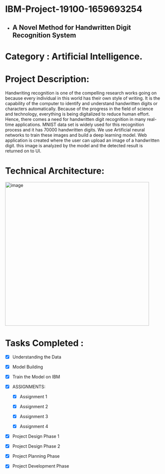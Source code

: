 # IBM-Project-19100-1659693254
* ## A Novel Method for Handwritten Digit Recognition System

# Category : Artificial Intelligence.
# Project Description:

Handwriting recognition is one of the compelling research works going on because every individual in this world has their own style of writing. It is the capability of the computer to identify and understand handwritten digits or characters automatically. Because of the progress in the field of science and technology, everything is being digitalized to reduce human effort. Hence, there comes a need for handwritten digit recognition in many real-time applications. MNIST data set is widely used for this recognition process and it has 70000 handwritten digits. We use Artificial neural networks to train these images and build a deep learning model. Web application is created where the user can upload an image of a handwritten digit. this image is analyzed by the model and the detected result is returned on to UI.

# Technical Architecture:

<img width="464" alt="image" src="https://user-images.githubusercontent.com/61909580/189519047-9d40f0d5-09d1-4b91-8294-5a4863e04466.png">

# Tasks Completed :

- [x] Understanding the Data
- [x] Model Building
- [x] Train the Model on IBM

- [x] ASSIGNMENTS:
  - [x] Assignment 1
  - [x] Assignment 2
  - [x] Assignment 3
  - [x] Assignment 4
  

- [x] Project Design Phase 1
- [x] Project Design Phase 2
- [x] Project Planning Phase
- [x] Project Development Phase


